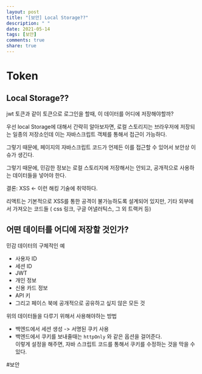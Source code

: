 ```yaml
---
layout: post
title: "[보안] Local Storage??"
description: " "
date: 2021-05-14
tags: [보안]
comments: true
share: true
---
```


# Token

## Local Storage??
jwt 토큰과 같이 토큰으로 로그인을 할때, 이 데이터를 어디에 저장해야할까?

우선 local Storage에 대해서 간략히 알아보자면,  로컬 스토리지는 브라우저에 저장되는 일종의 저장소인데 이는 자바스크립트 객체를 통해서 접근이 가능하다.

그렇기 때문에, 페이지의 자바스크립트 코드가 언제든 이를 접근할 수 있어서 보안상 이슈가 생긴다.

그렇기 때문에, 민감한 정보는 로컬 스토리지에 저장해서는 안되고, 공개적으로 사용하는 데이터들을 넣어야 한다.

결론: XSS <- 이런 해킹 기술에 취약하다.

리액트는 기본적으로 XSS를 통한 공격이 불가능하도록 설계되어 있지만,
기타 외부에서 가져오는 코드들 ( css 링크, 구글 어낼러틱스, 그 외 트랙커 등)

## 어떤 데이터를 어디에 저장할 것인가?

민감 데이터의 구체적인 예

* 사용자 ID
* 세션 ID
* JWT
* 개인 정보
* 신용 카드 정보
* API 키
* 그리고 페이스 북에 공개적으로 공유하고 싶지 않은 모든 것


위의 데이터들을 다루기 위해서 사용해야하는 방법

- 백엔드에서 세션 생성 -> 서명된 쿠키 사용
- 백엔드에서 쿠키를 보내줄때는 `httpOnly`  와 같은 옵션을 걸어준다.  
  이렇게 설정을 해주면, 자바 스크립트 코드를 통해서 쿠키를 수정하는 것을 막을 수 있다.

#보안
